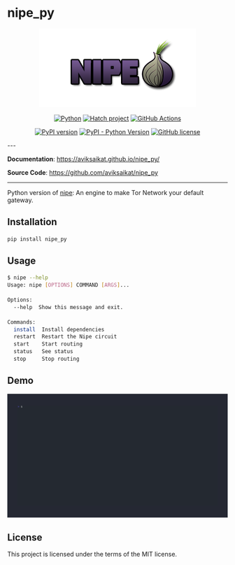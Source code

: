 # nipe_py

<p align="center">
    <img src="../assets/banner.png">
</p>

<center>

[![Python](https://img.shields.io/badge/Python-3776AB.svg?style=flat&logo=Python&logoColor=white)](https://www.python.org/) [![Hatch project](https://img.shields.io/badge/%F0%9F%A5%9A-Hatch-4051b5.svg)](https://github.com/pypa/hatch) [![GitHub Actions](https://img.shields.io/badge/GitHub%20Actions-2088FF.svg?style=flat&logo=GitHub-Actions&logoColor=white)](https://github.com/features/actions)



[![PyPI version](https://img.shields.io/pypi/v/nipe_py.svg)](https://pypi.org/project/nipe_py)
[![PyPI - Python Version](https://img.shields.io/pypi/pyversions/nipe_py)](https://pypi.org/project/nipe_py/)
[![GitHub license](https://img.shields.io/github/license/aviksaikat/nipe_py?style=flat&color=1573D5)](https://github.com/aviksaikat/nipe_py/blob/main/LICENSE)

</center>
---

**Documentation**: <a href="https://aviksaikat.github.io/nipe_py/" target="_blank">https://aviksaikat.github.io/nipe_py/</a>

**Source Code**: <a href="https://github.com/aviksaikat/nipe_py" target="_blank">https://github.com/aviksaikat/nipe_py</a>

---

Python version of [nipe](https://github.com/htrgouvea/nipe): An engine to make Tor Network your default gateway.

## Installation

```sh
pip install nipe_py
```

## Usage
```sh
$ nipe --help
Usage: nipe [OPTIONS] COMMAND [ARGS]...

Options:
  --help  Show this message and exit.

Commands:
  install  Install dependencies
  restart  Restart the Nipe circuit
  start    Start routing
  status   See status
  stop     Stop routing
```

## Demo
![](../assets/demo.gif)

## License

This project is licensed under the terms of the MIT license.
